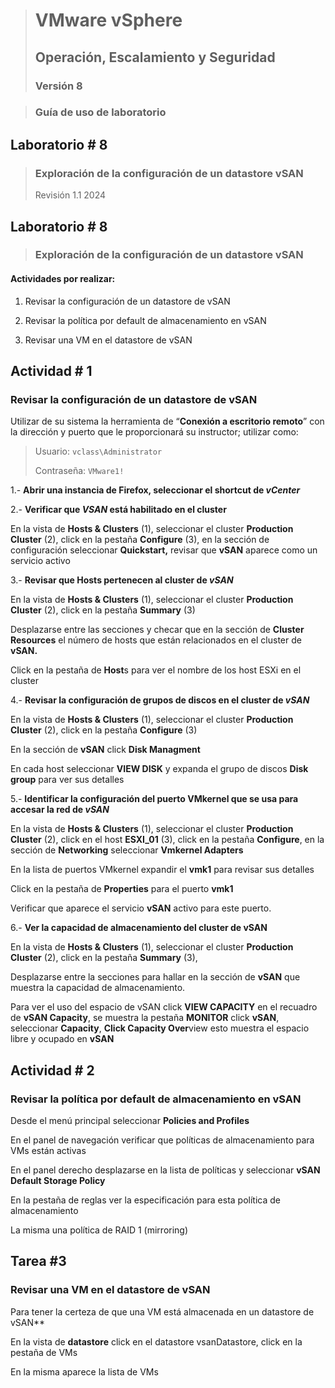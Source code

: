 > # VMware vSphere
>
> ## Operación, Escalamiento y Seguridad
>
> ### Versión 8

> ### Guía de uso de laboratorio

## Laboratorio \# 8

> ### Exploración de la configuración de un datastore vSAN
>
> Revisión 1.1 2024

## Laboratorio \# 8

> ### Exploración de la configuración de un datastore vSAN

#### Actividades por realizar:

1.  Revisar la configuración de un datastore de vSAN

2.  Revisar la política por default de almacenamiento en vSAN

3.  Revisar una VM en el datastore de vSAN

## Actividad \# 1

### Revisar la configuración de un datastore de vSAN

Utilizar de su sistema la herramienta de “**Conexión a escritorio
remoto**” con la dirección y puerto que le proporcionará su instructor;
utilizar como:

> Usuario: `vclass\Administrator`
>
> Contraseña: `VMware1!`

1.- **Abrir una instancia de Firefox, seleccionar el shortcut de
_vCenter_**

2.- **Verificar que _VSAN_ está habilitado en el cluster**

En la vista de **Hosts & Clusters** (1), seleccionar el cluster
**Production Cluster** (2), click en la pestaña **Configure** (3), en la
sección de configuración seleccionar **Quickstart,** revisar que
**vSAN** aparece como un servicio activo

3.- **Revisar que Hosts pertenecen al cluster de _vSAN_**

En la vista de **Hosts & Clusters** (1), seleccionar el cluster
**Production Cluster** (2), click en la pestaña **Summary** (3)

Desplazarse entre las secciones y checar que en la sección de **Cluster
Resources** el número de hosts que están relacionados en el cluster de
**vSAN.**

Click en la pestaña de **Host**s para ver el nombre de los host ESXi en
el cluster

4.- **Revisar la configuración de grupos de discos en el cluster de
_vSAN_**

En la vista de **Hosts & Clusters** (1), seleccionar el cluster
**Production Cluster** (2), click en la pestaña **Configure** (3)

En la sección de **vSAN** click **Disk Managment**

En cada host seleccionar **VIEW DISK** y expanda el grupo de discos
**Disk group** para ver sus detalles

5.- **Identificar la configuración del puerto VMkernel que se usa para
accesar la red de _vSAN_**

En la vista de **Hosts & Clusters** (1), seleccionar el cluster
**Production Cluster** (2), click en el host **ESXI_01** (3), click en
la pestaña **Configure**, en la sección de **Networking** seleccionar
**Vmkernel Adapters**

En la lista de puertos VMkernel expandir el **vmk1** para revisar sus
detalles

Click en la pestaña de **Properties** para el puerto **vmk1**

Verificar que aparece el servicio **vSAN** activo para este puerto.

6.- **Ver la capacidad de almacenamiento del cluster de vSAN**

En la vista de **Hosts & Clusters** (1), seleccionar el cluster
**Production Cluster** (2), click en la pestaña **Summary** (3),

Desplazarse entre la secciones para hallar en la sección de **vSAN** que
muestra la capacidad de almacenamiento.

Para ver el uso del espacio de vSAN click **VIEW CAPACITY** en el
recuadro de **vSAN Capacity**, se muestra la pestaña **MONITOR** click
**vSAN**, seleccionar **Capacity**, **Click Capacity Over**view esto
muestra el espacio libre y ocupado en **vSAN**

## Actividad \# 2

### Revisar la política por default de almacenamiento en vSAN

Desde el menú principal seleccionar **Policies and Profiles**

En el panel de navegación verificar que políticas de almacenamiento para
VMs están activas

En el panel derecho desplazarse en la lista de políticas y seleccionar
**vSAN Default Storage Policy**

En la pestaña de reglas ver la especificación para esta política de
almacenamiento

La misma una política de RAID 1 (mirroring)

## Tarea \#3

### Revisar una VM en el datastore de vSAN

Para tener la certeza de que una VM está almacenada en un datastore de
vSAN**

En la vista de **datastore** click en el datastore vsanDatastore, click en
la pestaña de VMs

En la misma aparece la lista de VMs
